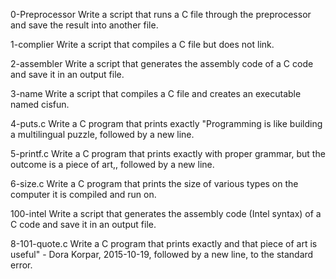 0-Preprocessor
Write a script that runs a C file through the preprocessor and save the result into another file.

1-complier
Write a script that compiles a C file but does not link.

2-assembler
Write a script that generates the assembly code of a C code and save it in an output file.

3-name
Write a script that compiles a C file and creates an executable named cisfun.

4-puts.c
Write a C program that prints exactly "Programming is like building a multilingual puzzle, followed by a new line.

5-printf.c
Write a C program that prints exactly with proper grammar, but the outcome is a piece of art,, followed by a new line.

6-size.c
Write a C program that prints the size of various types on the computer it is compiled and run on.

100-intel
Write a script that generates the assembly code (Intel syntax) of a C code and save it in an output file.

8-101-quote.c
Write a C program that prints exactly and that piece of art is useful" - Dora Korpar, 2015-10-19, followed by a new line, to the standard error.
